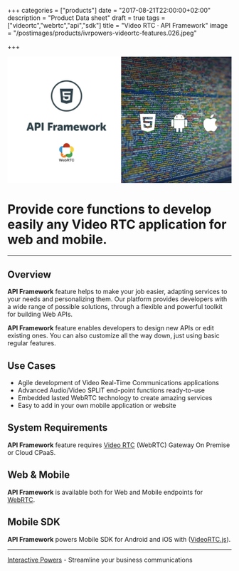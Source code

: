 +++
categories = ["products"]
date = "2017-08-21T22:00:00+02:00"
description = "Product Data sheet"
draft = true
tags = ["videortc","webrtc","api","sdk"]
title = "Video RTC · API Framework"
image = "/postimages/products/ivrpowers-videortc-features.026.jpeg"

+++

![VideoRTC API Framework](/postimages/products/ivrpowers-videortc-features.027.jpeg)

#	Provide core functions to develop easily any Video RTC application for web and mobile.
---

## Overview

**API Framework** feature helps to make your job easier, adapting services to your needs and personalizing them. Our platform provides developers with a wide range of possible solutions, through a flexible and powerful toolkit for building Web APIs. 

**API Framework** feature enables developers to design new APIs or edit existing ones. You can also customize all the way down, just using basic regular features.


## Use Cases

* Agile development of Video Real-Time Communications applications
* Advanced Audio/Video SPLIT end-point functions ready-to-use
* Embedded lasted WebRTC technology to create amazing services
* Easy to add in your own mobile application or website

	
## System Requirements

**API Framework** feature requires [Video RTC](http://blog.ivrpowers.com/post/products/video-rtc/) (WebRTC) Gateway On Premise or Cloud CPaaS.

## Web & Mobile

**API Framework** is available both for Web and Mobile endpoints for [WebRTC](http://blog.ivrpowers.com/post/technologies/what-is-webrtc/).

## Mobile SDK

**API Framework** powers Mobile SDK for Android and iOS with ([VideoRTC.js](http://blog.ivrpowers.com/post/development/introducing-videortcjs-developers/)).

---
[Interactive Powers](http://www.ivrpowers.com/) - Streamline your business communications


